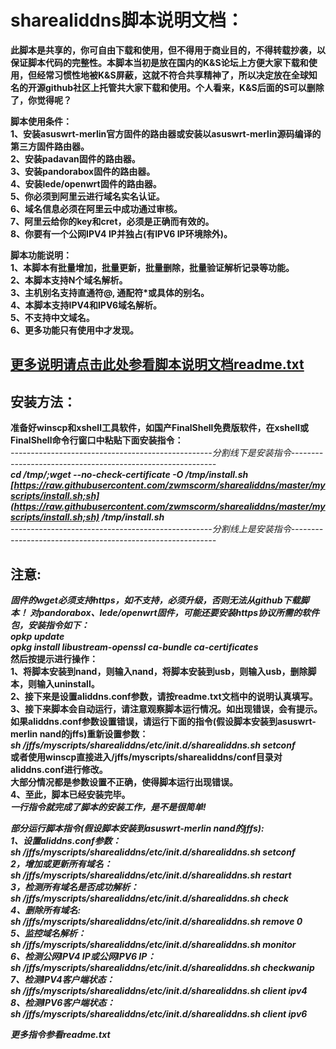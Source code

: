 # sharealiddns脚本说明文档：
**此脚本是共享的，你可自由下载和使用，但不得用于商业目的，不得转载抄袭，以保证脚本代码的完整性。本脚本当初是放在国内的K&S论坛上方便大家下载和使用，但经常习惯性地被K&S屏蔽，这就不符合共享精神了，所以决定放在全球知名的开源github社区上托管共大家下载和使用。个人看来，K&S后面的S可以删除了，你觉得呢？**  

**脚本使用条件：**   
**1、安装asuswrt-merlin官方固件的路由器或安装以asuswrt-merlin源码编译的第三方固件路由器。     
2、安装padavan固件的路由器。  
3、安装pandorabox固件的路由器。  
4、安装lede/openwrt固件的路由器。  
5、你必须到阿里云进行域名实名认证。  
6、域名信息必须在阿里云中成功通过审核。  
7、阿里云给你的key和cret，必须是正确而有效的。  
8、你要有一个公网IPV4 IP并独占(有IPV6 IP环境除外)。**    

**脚本功能说明：**   
**1、本脚本有批量增加，批量更新，批量删除，批量验证解析记录等功能。  
2、本脚本支持N个域名解析。  
3、主机别名支持直通符@, 通配符*或具体的别名。  
4、本脚本支持IPV4和IPV6域名解析。   
5、不支持中文域名。  
6、更多功能只有使用中才发现。**       

## [更多说明请点击此处参看脚本说明文档readme.txt](https://github.com/zwmscorm/sharealiddns/blob/master/myscripts/sharealiddns/readme/readme.txt)  

## 安装方法：
**准备好winscp和xshell工具软件，如国产FinalShell免费版软件，在xshell或FinalShell命令行窗口中粘贴下面安装指令：**    
*--------------------------------------------------分割线下是安装指令-----------------------------------------------------------*  
***cd /tmp/;wget --no-check-certificate -O /tmp/install.sh [https://raw.githubusercontent.com/zwmscorm/sharealiddns/master/myscripts/install.sh;sh](https://raw.githubusercontent.com/zwmscorm/sharealiddns/master/myscripts/install.sh;sh) /tmp/install.sh***     
*--------------------------------------------------分割线上是安装指令-----------------------------------------------------------*  
## 注意:  
***固件的wget必须支持https，如不支持，必须升级，否则无法从github下载脚本！ 
对pandorabox、lede/openwrt固件，可能还要安装https协议所需的软件包，安装指令如下：***   
  ***opkp update  
  opkg install libustream-openssl ca-bundle ca-certificates***   
**然后按提示进行操作：**  
**1、将脚本安装到nand，则输入nand，将脚本安装到usb，则输入usb，删除脚本，则输入uninstall。  
2、接下来是设置aliddns.conf参数，请按readme.txt文档中的说明认真填写。   
3、接下来脚本会自动运行，请注意观察脚本运行情况。如出现错误，会有提示。   
	 如果aliddns.conf参数设置错误，请运行下面的指令(假设脚本安装到asuswrt-merlin nand的jffs)重新设置参数：**  
	 ***sh /jffs/myscripts/sharealiddns/etc/init.d/sharealiddns.sh setconf***  
	 **或者使用winscp直接进入/jffs/myscripts/sharealiddns/conf目录对aliddns.conf进行修改。**  
   **大部分情况都是参数设置不正确，使得脚本运行出现错误。**  
**4、至此，脚本已经安装完毕。**    
***一行指令就完成了脚本的安装工作，是不是很简单!***

***部分运行脚本指令(假设脚本安装到asuswrt-merlin nand的jffs):***   
***1、设置aliddns.conf参数：***    
***sh /jffs/myscripts/sharealiddns/etc/init.d/sharealiddns.sh setconf***    
***2，增加或更新所有域名：***  
***sh /jffs/myscripts/sharealiddns/etc/init.d/sharealiddns.sh restart***  
***3，检测所有域名是否成功解析：***   
***sh /jffs/myscripts/sharealiddns/etc/init.d/sharealiddns.sh check***   
***4、删除所有域名:***  
***sh /jffs/myscripts/sharealiddns/etc/init.d/sharealiddns.sh remove 0***  
***5、监控域名解析：***  
***sh /jffs/myscripts/sharealiddns/etc/init.d/sharealiddns.sh monitor***  
***6、检测公网IPV4 IP或公网IPV6 IP：***  
***sh /jffs/myscripts/sharealiddns/etc/init.d/sharealiddns.sh checkwanip***  
***7、检测IPV4客户端状态：***  
***sh /jffs/myscripts/sharealiddns/etc/init.d/sharealiddns.sh client ipv4***  
***8、检测IPV6客户端状态：***  
***sh /jffs/myscripts/sharealiddns/etc/init.d/sharealiddns.sh client ipv6***   

***更多指令参看readme.txt***
